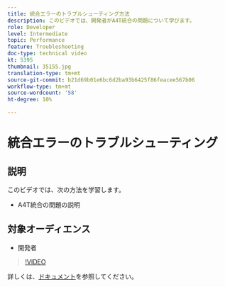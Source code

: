```yaml
---
title: 統合エラーのトラブルシューティング方法
description: このビデオでは、開発者がA4T統合の問題について学びます。
role: Developer
level: Intermediate
topic: Performance
feature: Troubleshooting
doc-type: technical video
kt: 5395
thumbnail: 35155.jpg
translation-type: tm+mt
source-git-commit: b21d69b01e6bc6d2ba93b6425f86feacee567b06
workflow-type: tm+mt
source-wordcount: '58'
ht-degree: 10%

---
```



# 統合エラーのトラブルシューティング

## 説明

このビデオでは、次の方法を学習します。

* A4T統合の問題の説明

## 対象オーディエンス

* 開発者

>[!VIDEO](https://video.tv.adobe.com/v/35155/?quality=12)

詳しくは、[ドキュメント](https://docs.adobe.com/content/help/en/target/using/integrate/a4t/troubleshoot-a4t/a4t-troubleshooting.html)を参照してください。
